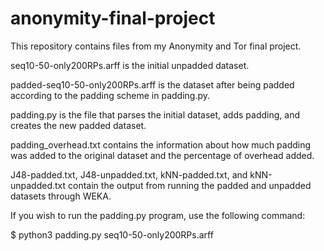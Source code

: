 # anonymity-final-project

This repository contains files from my Anonymity and Tor final project.

seq10-50-only200RPs.arff is the initial unpadded dataset.

padded-seq10-50-only200RPs.arff is the dataset after being padded according to the padding scheme in padding.py.

padding.py is the file that parses the initial dataset, adds padding, and creates the new padded dataset.

padding_overhead.txt contains the information about how much padding was added to the original dataset and the percentage of overhead added.

J48-padded.txt, J48-unpadded.txt, kNN-padded.txt, and kNN-unpadded.txt contain the output from running the padded and unpadded datasets through WEKA.

If you wish to run the padding.py program, use the following command:

$ python3 padding.py seq10-50-only200RPs.arff
